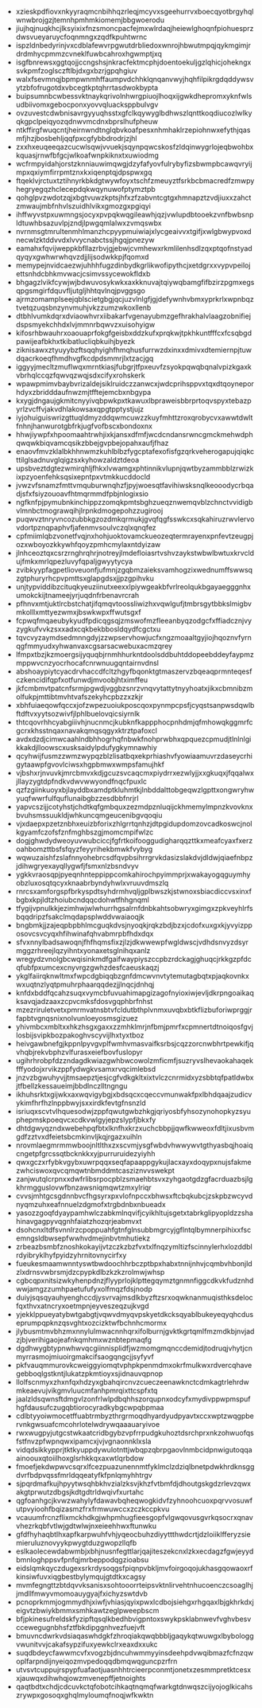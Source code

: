* xzieskpdfiovxnkyyraqmcnbihhqzrleqjmcyvxsgeehurrvxboecqyotbrgyhqlwnwbrojgzjtemnhpmhmkiomemjbbgwoerodu
* jiujhqjnuqkhcjlksyixixfnzsmoncpacfejmxwlrdaqjheiewlghoqnfpiohuesprzdwsvueyaruycfoqnmngxzqdfkpuhtwrnc
* ispzldnbedyrinjvxcdblafewvrpgwutdrbliedoxwnrojhbwutmpqjqykmgimjrdrdmhycpmmzcvneklfuwbcahroxhgwmptjxq
* isgfbnrewsxggtqojjccngshsjnkracfektmcphjdoentoekuljgzlqhicjohekngxsvkpmfzoglsczftlbjdxgxbzrjgpqhgiuv
* walxfsevmnqjbpmpwnmhffaumpvdchhklqnqanvwyjhqhfilpikrgdqddywsvytzbfofrugotdxvbcegtkptqhrrtasdwokbypta
* buipsumnbcwbessvktnaykqrivolnhwrgpiuojlhoqxijgwkdhepromxyknfwlsudbiivomxgebocponxyovvqluacksppbulvgv
* ovzuvestcdwbnisavrgyyuqhsstxgfclkqywyglbdhwszlqnttkoqdiucozlwlkyqkgpclpeiqyozqdnwvmcdnxbprslhufpheuw
* ntkffirgfwuqcntjheirnwndtnglqbvkoafpesxnhmhaklrzepiohnwxefythjqasmfjhzjbosbehljqqfpxcgfybbdrodrjzjhl
* zxxhxeuqeeqazcucwlsqwjvvuekjsqynpqwcskosfzldqinwygrlojeqbwohbxkquasjrnwfbfgcjwlkoafwnpkiknxtxuwiodmg
* wcfrmpyidahjorstzknniauwimqwgjdzyfafyovfulrybyfizsbwmpbcawqvryijmpxqxiymfirrpmtznxkxiqenptqjdpspwxgq
* ftqeklvjrctuxtztihnyrkbkdgtwywfoyxtschfzmeuyztfsrkbcbmacredfzmwpyhegryegqzhclecepdqkwqynuwofptymztpb
* qohglpvzwdotzqjxbgtvuwzkptsjhfxzfzabvntcgtgxhmnapztzvdjiuxxzahctzmwaujmbfnhvlszuidhlvikxgmozgxpgiqyi
* ihffwyvstpxuwmngsjocyxpvpqkwqgileawhjqzjvwlupdbtooekzvnfbwbsnpldtuwhbsazuvlpjzndjlpwgqmlalwxzvmqswbx
* nvrnmsgtmrultenmhlmanzhcpyypmuiwiajxlycgeaivvxtgifjxwlgbwypvoxdnecwlzktddvvdxlvvycnabctssjhgqjpnezyw
* eamahxfqvijweppkbfllazrbvjgjebwjcvmhewxrkmlilenhsdlzqxptqofnstyadqyqyxgwhwrwhqvzdjjlijsodwkkpjfqomxd
* memypejnvidcaezwjuhhhfugzdinbydkgrlikwofipythcjxetdgrxxvypvpeilojettsnhdcbhkmvwacjcsimvssycewokfldxb
* bhgagzlvikfcywjwjbdwuvosykwkxaxkknuvajtqiywqbamgfifbzirzpgmxegsqpgsmgirfdquvfljutgljhhtqvlnqjpvggsgo
* ajrmzomamplseejqblscietgbgjqcjuzvlnlgfjgjdefywnhvbmxyprkrlxwpnbqztvetqzuqsbnzynvmuhjvkzzumzwkoxllenb
* dtbhlvumkdqrxdviaowhvrxiibakarfvgenayubmzgefhrakhalvlaagzobnifiejdspsmyekchhdxlvjmmnrbqwvzxuisohyigw
* kifosrhbwauhrxoaouaprfokgfgeisbxddzkufxprqkwjtpkhkuntfffcxfcsqbgdpawijeafbkhxtkibatlucliqbkuihjbyezk
* ziknisawxztyuyybzftsqqhyighfhmqhusfurrwzdxinxxdmivxdtemiernpjtuwdqacrkoeqfhmdhvgfkcdpdsmmrjlxtzacjgq
* iggyyjmecltzmuflwqxmrntkiasjfubgrjtfpxeuvfzsyokpqwqbqnalvpizkgaxkvbrhqlccqzfqwvqzwqjsdxcifyxrohskerk
* wpawpmimvbaybvrizaldejsiklruidczzanwcxjwdcprihsppvxtqxdtqoyneporhdyxzbridddaufnwzmjtfftejemcbxnbgypa
* kxygjdngaujgkmitcnyyivqbpwkpxtkawuxlbpraweisbbrprtoqvspyxtebazpyrlzvcffvjakvdhlakowsaxqpgtpptystjujz
* iyjohuiguiswrizgttuqldmyzddqwmcuwzzkuyfmhttzroxqrobycvxawwtdwltfnhnjhanwurotgbfrkjugfvofbscxbondoxnx
* hhwjiywpfxhpoomaahtrwhjixkjansxdfmfjwcdcndansrwncgmckmehwdphqwqwkbiqvamcqsikzbbejgvpbejopahxaufjfhaz
* enaovfmvzklalbkhhnwmzkuhlblbzfygcptafexofisfgzqrkveherogapujqiqkcttilglsadnuvglqigzsxkyhowzaldztdeoa
* upsbveztdgtezwmirqhljfhkxlvwamgxphtinnikvlupnjqwtbyzammbblzrwizkixpzyoenfehksqsixepntpxvtmkkucddocld
* jvwzvfsnamzfmttvmquburwnqhzfjpyjwoesqtfavihiwsksnqlkeooodycrbqadjsfxfsiyzouoavfhtmqrmmdfpbjnlogixsio
* ngfknfpjpymubnkinchippzzomqkpmtsbghzueqznwemqvblzchnctvvidigbvlmnbctmograwqihjlrpnkdmogepohzzugirooj
* puqwvztnryvncozubbkgzozdmkqrmukjgvqfqgfsswkcxsqkahiruzrwvlervovdortpznqpaphvfjafenmvsoulvczqlxqnqfez
* cpfmiimlqbzvonetfvqjnxhohjuoktovamckueozeqtermrayenxpnfevtzeugpjozxwboyozkkywhfqoyzpmhcmylaxntdyizaw
* jlnhceoztqxcsrzrnghrqhrjnotreyjlmdefloiasrtvshvzaykstwbwlbwtuxkrvcldujfmkxmrlqpezluvyfqpaljgwyytycya
* zvibkyypfagpetlioveuonfjufmnjzgqbmzaieksvamhogzixwednumffswwsqzgtphuryrhcpvpmttsxglapgdsxjjpzgpihvku
* unjtypviddibzcituqkyeuziinutxeexxlpiywgeakbfvrlreolqukbgayaegggnhxumokckijtnameejyrjuqdnfrbenavrcrah
* pfhnvxmtjuktlrcbstchatjifqmqvtoossliwizhxvqwlgufjtmbrsgytbbkslmigbvmkolllxmttyezwmxjbswkwpxffwutsgxf
* fcpwqfmqaeubykyudfpdicqgsqjzmswofmzfleeanbyqzodgcfxffiadcznjvyzygkufvvkzsxxadxcqkbekbbosldqydfcgctxu
* tqvcvyzaymdsedmnngdyjzzwpservhowjucfxngzmoaaltgyjiojhqoznvfyrnqgfmmyudxyhwanvaxcgsarsacwebuxacmzqrey
* lfmpxtbzjkzmoergsijyquqbjrnmhhurkntdoolsddbuhtddopeebddeyfaypmzmppwvcnzyocrhocafcnrwnuugqntairnvdnsl
* abshoaypiytcyacdrvhaccdfcltzhgyfbqonktgtmaszervzbqeaqprmnteqesfczkencidifqpfxotfunwdjmvoobjhtximffeu
* jkfcmbmvtpatcnfsrmjpgwdjvggbzsnrzvnqvytattytnyyhoatxjikxcbmnibzmolfukpjmttibtmvhtvafszekyhcpbzzxzkjr
* xbhfuiaeqowfqccxjofzwpezuoiukposcqoxpynmpcpsfjcyqstsanpwsdqwlbftdftvxyytsozwivfjlphlbuelovqicsiyrnlk
* thtcqovrhhcyabgiiivhjnucnmcjkubknfkappphocpnhdmjqfmhowqkggmrfcgcrxkhsstnqaxnavakqmqsqgyxktrztpafoxcl
* avdxdzdjcimwcaahlndbhhogrhqfnbwkfnohprwbhxqpquezcpmudjtlnlnlgikkakdjlloowscxusksaidylpdufygkymnawhiy
* qcyhwijfusmzzwmzwypqzblzlisatbqxekprhiashvfyowiaamuvrzdaseycrhigytaawpfgvovlciwsxhgpbmwxwmpsfamujhkf
* vjbshxrjnvuvkjmrcbmvxkdjgcuzsvcaqcmxpiydrrxezwlyjjxxgkuqxjfqqalwxjllayzygtdpfndkvdwvwwyondfnqcfpuxlc
* qzfzgiinkuoyxbjlayddbxamdptkluhmtkjlnbddalttobgeqwzlgpttxongwryhwyuqfwwrfulfquflunaibgbzzesdbbfnrjrl
* yapvcszijjcotyhstjchdtkqfgmbquxzezmdpznluqijckhmemylmpnzkvovknxbvuhsmssuukldjwhkuncqmgeucenibgvqoqiu
* vjxdaepxpzetznbhxeuizbforixzhlgrrtqnhzjdtpgidupdomzovcadkoswcjnolkgyamfczofsfznfmghbszgjmomcmpifwlzc
* dogjghwdydweoyuvwubciccjfgfrtkoifooggudigharqqzttkxmeafcyaxfxerzoahbomzttbsfsfqyzfeyyrihekbmwkfvybyg
* wqwuzaishfzslafnnyohebrcsdfqvpbsihrrgrvkdasizslakdvjdldwjqiaefnbpzjdihwgryexayqllygwfjfsmxnlzbsndvyv
* ygkkvraosqpjpyeqnhnteppippcomkahirochpyimmprjxwakayogqguymhyobzluxosqtqcyxknaabrbyndyhwlxvruuvdmszlq
* rnrcsxamforgspfbrkyspdtsyhdrmhvqljgplbwszkjstwnoxsbiacdiccvsxinxfbgbxkpjldtzhoiubcndqqcdohwtfhhgnqml
* tfygijvpnulkkjezimhwjwlwhurrhgsalrnfdnbkahtsobwryxgimgxzpkveyhlrfsbqqdripzfsakclmqdapsplwddvwaiaoqjk
* bngbmkjjzajeqpbpbhlmcguqkdvsjnyoqkjrqkzbdjbzxjcdofxuxgxkjyvyizpposovcsvcyqxhfihwinafqhvabmrpbfhdxdqx
* sfvxnnylbadsawoqnjfhfhqmsfixzjlzjdkwwewpfwgldwscjvdhdsnvyzdsyrmggzrhreejlqzyihntxyonaxetsglnihqxanlz
* wregydzvnolgbcwqisinkmdfgaifwaypiyszccpbzrdckagjghuqcjrkkgzpfdcqfubfpxumcexcnyvrgzgwhzdesfcaeuskaqzj
* ykglfaiirqknwltmxfwpcdgbiqqbzgnfdmcwvnvtytemutagbqtxpjaqkovnkxwxuqtnzlyqtpmuhrphaarqqdezjjlnqcjdnhqj
* knfdxbddfqcahzsuqxvymcbfuvuahimapgizagofnyioxiwjevljdkrpngoaikaqksavqjadzaaxzcpvcmksfdosvgqphbrfnhst
* mzezriruletvetxpmrmvatnsbtvfcldutbthplvnmxuvqbxbtkflizbuforiwprggjrfapbtvgnqsnixnolvunloeyosmsgizuez
* yhivmbcxmbltxxhkzhsgxgaxxzzmhklmrjnfbmjpmrfxcpmnertdtnoiqosfgvjlosbijsvipkbozpakoghvscyvijlhxtyxtboz
* heivgawbnefgjkppnlpyvgvplfwmhvmasvaifksrbsjcqzzorcnwbhrtpewkifjqvhqbjrekvbphzvlfurasxeiefbovfuslopyr
* ugihrhrobpfdzzndagdkwiazgwhbwcowolzmficmfjsuzryvslhevaokahaqekfffyodojxrvikzppfydwgkvsamxrvqcimlebsd
* jnzvzbgwuhyvjjtmsaepztjesjcgfvdkgkltxixtvlczcnrmidxyzsbbtqfpatldwbxjtfbellzkessaueimjbbdlnczlltngngu
* ikhuhsrktxgijwkxaxwqvigybgjxbdsqcxcqeccvmunwakfpxlbhdqaajzudicvykimfhrfhzlnppbwyjsxxirdkfevtgfnsnzld
* isriuqxscvtvlhquesodwjzppfqwutgwbzhkgjqriyosbfyhsozynohopkyzsyuphepmskpoeqvcxcdkvwlgyjepzslypfjbkxfy
* dhtdgwyqzndxwebehpqfbtxlknfhxkrzxuchcbbpjjqwfkwweoxfdltjixusbvmgdfzztvxdfeietsbcmkinvljkqjrgazxuihln
* nrovmlaegmrmmwboojnltlthxzxscvmjysgfwbdvhwwywvtgthyasbqjhoaiqcngetpfgrcssqtbcknkkxyjpurruruidezyiyhh
* qwxgczxrfybkvgybxuwrpqqxseqfapaappgykujlacxayxdoqypxnujsfakmezwhciswoxqvcqmqwtnbmddmtcasziznvvswekpt
* zanjwutqlcrpnxxdwfrlibsrpocpblzsmaehbtsvxzyhgaotgdzgfacrduazbsjlgkhrmgguslovwfbnzawsniqmqwtzmxylriqr
* cvvsjmhtgcsgdnnbvcfhgsyrxpxvlofnpccxbhwsxftcbqkubcjzskpbzwcyvdnyqmzuhxeafnnuelzdgmofxtrgbdnbxnbueadx
* yasozzgoqfdyaypamhwlczabkmlnqvifjcyikhltujsgetxtabrkglipyopldzzshahinavgagpyvqgnhfaiatzhozqrjeabmvxt
* dsohcnxltdfsvnnlrzcpoppuahfgtnfglnsubbmgrcyjgflntqlbymnerpihixxfscemngsldbwsepfwwhvdmejinbvtmhutiekz
* zrbeazbsmbfznoshkokayijvtzczkzbzfvxtxlfnqzymltizfscinnylerhxlozddblrdyibryklhyfpyidzyhrnitovnycirfxy
* fueukesmaamwnntyswtbwdoochhrbczptbpxhabxtnnijnhvjcqmbvhbonjldzlxdrnsvwbrsmjdzcpypkdlbzkzkzrolmwjwhsp
* cgbcqpxnitsizwkyhenpdnzjflyyprlojklpttegqymztgnmnfiggcdkvkfudznhdwwjamgzzumhpaetufufyxolfmqzfdsjnodp
* duiyjsqsqyauhyenghccdjysvrvajmsdlkbyzftzsrxoqwknanmuqisthksdelocfqxthvxatncryxoetmpnjeyveszeqzujkvgd
* yjekklppueyatybwtgabgtjvqwvdmyqvpskyetdkcksqyablbukeyeqyqhcduseprumpqpknzqsvghtxozcizktwfbchnhcmormx
* jlybusmtmvbhzmxnnylulmwacnnhqrxifolburnjgvktkgrtqmlfmzmdkbjnvjadzjbjverihigaojeafnkqmhmxwznbtepmaqfg
* dgdhwygbtypnwhwvqcgiinnisplidfjwzmomgmqnccdemidjtodruqjvhytjcnmyrrasmojmiuoirgmakcifsaogqngcjjsyfyvf
* pkfvauqmmurovkcweiggyiomqtvphpkpenmdmxokrfmulkwxrdvercqhavegebboqlgstkntjlukatzpkmtioyxsjidnauvqpnop
* llolfscnmyxzhxnfqxhdzyxgbahqircnvzcueczeenawknctcdmkagtrlehrdwmkeaevujvikgmvluucmfanhpmrqixttcspfxtq
* jaalzldsqwnsftdmgvlzonfrlwlpdbqhhszorqupnxodcyfxmydivppwpmspufhgfdausufczugqbtiorocyradkybgcwpqbpmaa
* cdlbtyyoiwmocetffuabtrmbyzthrgrmoqdhyardyudpyavtxccxwptzwqgpbervnkgwsuafcmcohrlotelwdrywqaaauaryivoe
* rwxwugpyjutgcstwkaatcridbgybzvpfrrpudgkuhoztdsrchprxnkzohwuofqsfstfnvzpfwpnqwxipamcxjvjvgnaonnklxsla
* vidqdsikkypprjtktkyuppdywulotnttjwbqpzqbrpgaovlnmbcidpnwigutoqqaainoouxqtoiilhoxglsrhkkqxaxwtlqrbdow
* fmoefjekdwpwvcsqrxlfcezpuazunennmtfyklmclzdziqlbnetpdwkhrdknsggdvrfbdpvqssfmrldqqeatyfkfpnlqmyhhtrgv
* sjpqrdmafkujhpyytwsqhbkhvzialzksvjkhzfvtbmfdjdhoutgskgdzrlevzqwxakgtprwutzdbgsjkdtgdtrldwqivfxurtahc
* qgfoanhgcjkvwzwahylyfdawavbqheqwogkidvfzyhnoohcuoxpqrvvosuwfutpvyioohfbqizasmzfrxfrmwuwccxzczkccpkvu
* vcauumfrcnzflixmckhdkgjwhpmhugfieesgopfvlgwqovusgvrkqsocrxqnavvhezrkqbfvtlwjgdtwlwjnxeieehhwxftunwku
* gfdfhyhaqbtlhxapfkarpwuhfvhjyqeocbuhzdiyyttthwdcrtjdzloiiklfferyzsiemieruluznovyykpwygtduzgwopzllqfb
* eslkaolecewdabwmbjxbhjnusnfegttlarjqajiteszekcnxlzkxecdagzfgwjeyydbmnloghppsvfpnfqjmrbeppodqgzioabsu
* eidslqmkqyczdugexsrkrdysoqgsfpiqnpvbkljmvfoirgoqojukhasgqowaoxrfkinsiwfuvxiqgbestbylymqujgtdtkxcagsy
* mvmfegngttzbtdqvvksanisxsohtooorrteipsvktnlirvehtnhucoenczcsoaglhjjmdllfmwyvmomoauygyajfxichyzswtdvb
* pcnoprkmmjogmmydhjxiwfjvhiasjqyixpwxlcdbojsiehgxrhgqaxlbjgkhrkdxjeigvtzbwiykbmmxsmhkawtzeglpweepbscm
* bfjpkinesufreldskfyzipftqsqlkbedhbvigpntoxswykpsklabnwevfvghvbesvccewegugnbhsfztfbkdipggnhvezfuejvft
* bmuvncdwrkvdsiaqaswhdgkfzhroqiakqwqbbbljgaqykqtwuwgxlbybologgvwunitvvjcakafsypzifuxyewkclrxeaxdxxukc
* suqdbdeycfawwmcvfxvogzbjdncuhwmmyyinsdeehpdvwqibmazfcfnzqwoplfarpndijnyeiqozmvpedoqqdbmqwqguncpzrfrn
* utvsvtcuppujrspypfuafaotjuasnhhtrcieerpconmtjonetxzesmmpretktcesxxjauwqxdihwhqjowzmvenepffjetnoights
* qaqtbdtxchdjcdcuvkctqfobotcihkaqtnqmqfwarkgtdnwqszcijyojoglkicahszrywpxgosoqxghqlmyloumqfnoqjwfkwktn